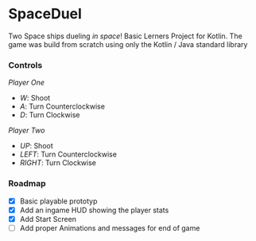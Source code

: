 # SpaceDuel
Two Space ships dueling *in space*!
Basic Lerners Project for Kotlin.
The game was build from scratch using only the Kotlin / Java standard library

### Controls

*Player One*
* _W_: Shoot
* _A_: Turn Counterclockwise
* _D_: Turn Clockwise

*Player Two*
* _UP_: Shoot
* _LEFT_: Turn Counterclockwise
* _RIGHT_: Turn Clockwise

### Roadmap
- [x] Basic playable prototyp
- [x] Add an ingame HUD showing the player stats
- [x] Add Start Screen
- [ ] Add proper Animations and messages for end of game
